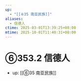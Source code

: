 ```yaml
---
up:
  - "[[⑥35 南亚民族]]"
aliases:
  - 信德人
ctime: 2025-03-01T13:39:25+08:00
mtime: 2025-10-01T11:40:31+08:00
---
```


# ⑥353.2 信德人

- up: [[⑥35 南亚民族]]
